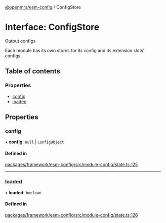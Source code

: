 [@openmrs/esm-config](../API.md) / ConfigStore

# Interface: ConfigStore

Output configs

Each module has its own stores for its config and its extension slots' configs.

## Table of contents

### Properties

- [config](ConfigStore.md#config)
- [loaded](ConfigStore.md#loaded)

## Properties

### config

• **config**: ``null`` \| [`ConfigObject`](ConfigObject.md)

#### Defined in

[packages/framework/esm-config/src/module-config/state.ts:125](https://github.com/openmrs/openmrs-esm-core/blob/master/packages/framework/esm-config/src/module-config/state.ts#L125)

___

### loaded

• **loaded**: `boolean`

#### Defined in

[packages/framework/esm-config/src/module-config/state.ts:126](https://github.com/openmrs/openmrs-esm-core/blob/master/packages/framework/esm-config/src/module-config/state.ts#L126)
